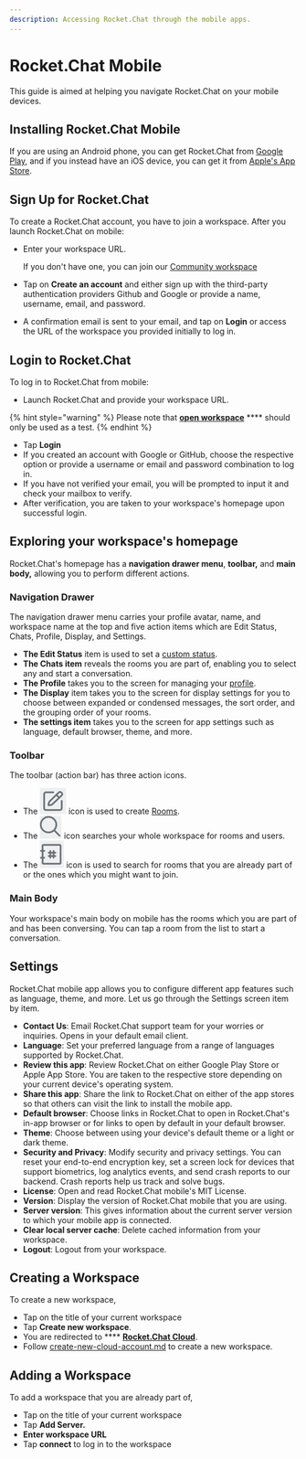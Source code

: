 ```yaml
---
description: Accessing Rocket.Chat through the mobile apps.
---
```


# Rocket.Chat Mobile

This guide is aimed at helping you navigate Rocket.Chat on your mobile devices.

## Installing Rocket.Chat Mobile

If you are using an Android phone, you can get Rocket.Chat from [Google Play](https://play.google.com/store/apps/details?id=chat.rocket.android\&hl=en\&gl=US), and if you instead have an iOS device, you can get it from [Apple's App Store](https://apps.apple.com/us/app/rocket-chat/id1148741252).

## Sign Up for Rocket.Chat

To create a Rocket.Chat account, you have to join a workspace. After you launch Rocket.Chat on mobile:

*   Enter your workspace URL.

    If you don't have one, you can join our [Community workspace](https://open.rocket.chat/)
* Tap on **Create an account** and either sign up with the third-party authentication providers Github and Google or provide a name, username, email, and password.
* A confirmation email is sent to your email, and tap on **Login** or access the URL of the workspace you provided initially to log in.

## Login to Rocket.Chat

To log in to Rocket.Chat from mobile:

* Launch Rocket.Chat and provide your workspace URL.

{% hint style="warning" %}
Please note that [**open workspace**](https://open.rocket.chat) \*\*\*\* should only be used as a test.
{% endhint %}

* Tap **Login**
* If you created an account with Google or GitHub, choose the respective option or provide a username or email and password combination to log in.
* If you have not verified your email, you will be prompted to input it and check your mailbox to verify.
* After verification, you are taken to your workspace's homepage upon successful login.

## Exploring your workspace's homepage

Rocket.Chat's homepage has a **navigation drawer menu**, **toolbar,** and **main body,** allowing you to perform different actions.

### Navigation Drawer

The navigation drawer menu carries your profile avatar, name, and workspace name at the top and five action items which are Edit Status, Chats, Profile, Display, and Settings.

* **The Edit Status** item is used to set a [custom status](../workspace-administration/user-status.md).
* **The Chats item** reveals the rooms you are part of, enabling you to select any and start a conversation.
* **The Profile** takes you to the screen for managing your [profile](../rocket.chat-cloud/manage-your-cloud-account/profile.md).
* **The Display** item takes you to the screen for display settings for you to choose between expanded or condensed messages, the sort order, and the grouping order of your rooms.
* **The settings item** takes you to the screen for app settings such as language, default browser, theme, and more.

### Toolbar

The toolbar (action bar) has three action icons.

* The <img src="../../.gitbook/assets/create icon (1).png" alt="" data-size="line"> icon is used to create [Rooms](../user-guides/rooms/).
* The <img src="../../.gitbook/assets/search icon.png" alt="" data-size="line"> icon searches your whole workspace for rooms and users.
* The <img src="../../.gitbook/assets/hashtag icon.png" alt="" data-size="line"> icon is used to search for rooms that you are already part of or the ones which you might want to join.

### Main Body

Your workspace's main body on mobile has the rooms which you are part of and has been conversing. You can tap a room from the list to start a conversation.

## Settings

Rocket.Chat mobile app allows you to configure different app features such as language, theme, and more. Let us go through the Settings screen item by item.

* **Contact Us**: Email Rocket.Chat support team for your worries or inquiries. Opens in your default email client.
* **Language**: Set your preferred language from a range of languages supported by Rocket.Chat.
* **Review this app**: Review Rocket.Chat on either Google Play Store or Apple App Store. You are taken to the respective store depending on your current device's operating system.
* **Share this app**: Share the link to Rocket.Chat on either of the app stores so that others can visit the link to install the mobile app.
* **Default browser**: Choose links in Rocket.Chat to open in Rocket.Chat's in-app browser or for links to open by default in your default browser.
* **Theme**: Choose between using your device's default theme or a light or dark theme.
* **Security and Privacy**: Modify security and privacy settings. You can reset your end-to-end encryption key, set a screen lock for devices that support biometrics, log analytics events, and send crash reports to our backend. Crash reports help us track and solve bugs.
* **License**: Open and read Rocket.Chat mobile's MIT License.
* **Version**: Display the version of Rocket.Chat mobile that you are using.
* **Server version**: This gives information about the current server version to which your mobile app is connected.
* **Clear local server cache**: Delete cached information from your workspace.
* **Logout**: Logout from your workspace.

## Creating a Workspace

To create a new workspace,

* Tap on the title of your current workspace
* Tap **Create new workspace**.
* You are redirected to \*\*\*\* [**Rocket.Chat Cloud**](../rocket.chat-cloud).
* Follow [create-new-cloud-account.md](../rocket.chat-cloud/create-new-cloud-account.md "mention") to create a new workspace.

## Adding a Workspace

To add a workspace that you are already part of,

* Tap on the title of your current workspace
* Tap **Add Server.**
* **Enter workspace URL**
* Tap **connect** to log in to the workspace

